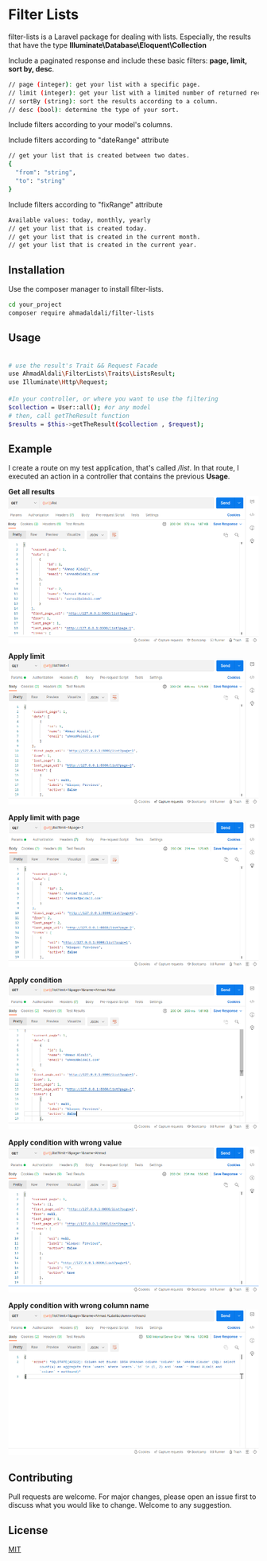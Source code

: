 # Filter Lists

filter-lists is a Laravel package for dealing with lists.
Especially, the results that have the type  **Illuminate\Database\Eloquent\Collection**

Include a paginated response and include these basic filters:
**page, limit, sort by, desc**.
```bash
// page (integer): get your list with a specific page.
// limit (integer): get your list with a limited number of returned records.
// sortBy (string): sort the results according to a column.
// desc (bool): determine the type of your sort. 
```
Include filters according to your model's columns.

Include filters according to "dateRange" attribute
```bash
// get your list that is created between two dates.
{
  "from": "string",
  "to": "string"
}
```
Include filters according to "fixRange" attribute
```bash
Available values: today, monthly, yearly
// get your list that is created today.
// get your list that is created in the current month.
// get your list that is created in the current year.
```

## Installation

Use the composer manager to install filter-lists.

```bash
cd your_project
composer require ahmadaldali/filter-lists
```

## Usage

```bash

# use the result's Trait && Request Facade
use AhmadAldali\FilterLists\Traits\ListsResult;
use Illuminate\Http\Request;

#In your controller, or where you want to use the filtering 
$collection = User::all(); #or any model
# then, call getTheResult function
$results = $this->getTheResult($collection , $request);

```

## Example
I create a route on my test application, that's called */list*.
In that route, I executed an action in a controller that contains the previous **Usage**.

**Get all results**
![alt text](https://github.com/ahmadaldali/filter-lists/blob/main/images/1%20git%20all%20results.png)

**Apply limit**
![alt text](https://github.com/ahmadaldali/filter-lists/blob/main/images/2%20apply%20limit.png)

**Apply limit with page**
![alt text](https://github.com/ahmadaldali/filter-lists/blob/main/images/3%20apply%20limit%20with%20page.png)

**Apply condition**
![alt text](https://github.com/ahmadaldali/filter-lists/blob/main/images/4%20apply%20condition%20on%20column's%20name.png)

**Apply condition with wrong value**
![alt text](https://github.com/ahmadaldali/filter-lists/blob/main/images/5%20apply%20condition%20with%20wrong%20value.png)

**Apply condition with wrong column name**
![alt text](https://github.com/ahmadaldali/filter-lists/blob/main/images/6%20apply%20with%20wrong%20column%20name.png)


## Contributing
Pull requests are welcome. For major changes, please open an issue first to discuss what you would like to change.
Welcome to any suggestion.


## License
[MIT](https://choosealicense.com/licenses/mit/)
